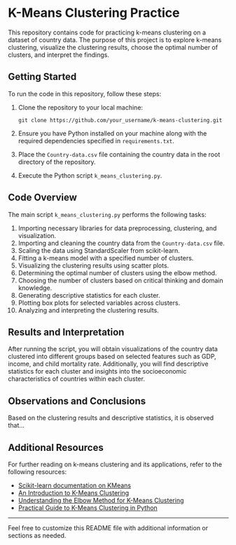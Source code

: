 # K-Means Clustering Practice

This repository contains code for practicing k-means clustering on a dataset of country data. The purpose of this project is to explore k-means clustering, visualize the clustering results, choose the optimal number of clusters, and interpret the findings.

## Getting Started

To run the code in this repository, follow these steps:

1. Clone the repository to your local machine:

   ```
   git clone https://github.com/your_username/k-means-clustering.git
   ```

2. Ensure you have Python installed on your machine along with the required dependencies specified in `requirements.txt`.

3. Place the `Country-data.csv` file containing the country data in the root directory of the repository.

4. Execute the Python script `k_means_clustering.py`.

## Code Overview

The main script `k_means_clustering.py` performs the following tasks:

1. Importing necessary libraries for data preprocessing, clustering, and visualization.
2. Importing and cleaning the country data from the `Country-data.csv` file.
3. Scaling the data using StandardScaler from scikit-learn.
4. Fitting a k-means model with a specified number of clusters.
5. Visualizing the clustering results using scatter plots.
6. Determining the optimal number of clusters using the elbow method.
7. Choosing the number of clusters based on critical thinking and domain knowledge.
8. Generating descriptive statistics for each cluster.
9. Plotting box plots for selected variables across clusters.
10. Analyzing and interpreting the clustering results.

## Results and Interpretation

After running the script, you will obtain visualizations of the country data clustered into different groups based on selected features such as GDP, income, and child mortality rate. Additionally, you will find descriptive statistics for each cluster and insights into the socioeconomic characteristics of countries within each cluster.

## Observations and Conclusions

Based on the clustering results and descriptive statistics, it is observed that...

## Additional Resources

For further reading on k-means clustering and its applications, refer to the following resources:

- [Scikit-learn documentation on KMeans](https://scikit-learn.org/stable/modules/generated/sklearn.cluster.KMeans.html)
- [An Introduction to K-Means Clustering](https://towardsdatascience.com/an-introduction-to-k-means-clustering-2f2e1b9e8e92)
- [Understanding the Elbow Method for K-Means Clustering](https://www.datanovia.com/en/lessons/determining-the-optimal-number-of-clusters-3-must-know-methods/)
- [Practical Guide to K-Means Clustering in Python](https://realpython.com/k-means-clustering-python/)

---

Feel free to customize this README file with additional information or sections as needed.

